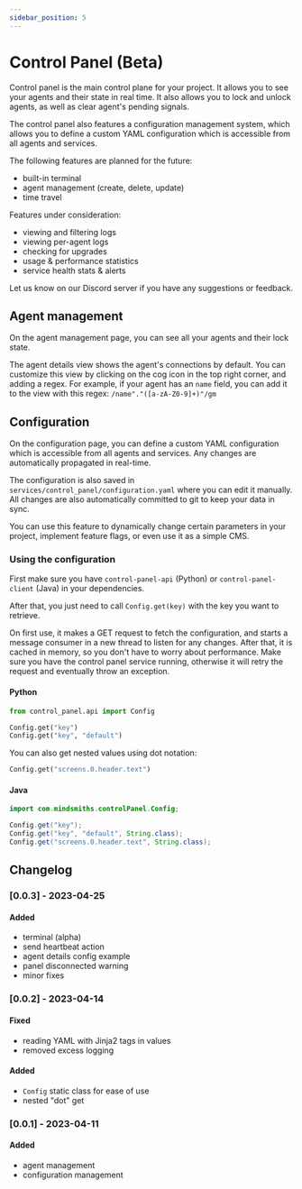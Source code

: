 ```yaml
---
sidebar_position: 5
---
```


# Control Panel (Beta)
Control panel is the main control plane for your project.
It allows you to see your agents and their state in real time. It also allows you to lock and unlock agents, as well as clear agent's pending signals.

The control panel also features a configuration management system, which allows you to define a custom YAML configuration which is accessible from all agents and services.

The following features are planned for the future:
- built-in terminal
- agent management (create, delete, update)
- time travel

Features under consideration:
- viewing and filtering logs
- viewing per-agent logs
- checking for upgrades
- usage & performance statistics
- service health stats & alerts

Let us know on our Discord server if you have any suggestions or feedback.


## Agent management
On the agent management page, you can see all your agents and their lock state.

The agent details view shows the agent's connections by default. You can customize this view by clicking on the cog icon in the top right corner, and adding a regex.
For example, if your agent has an `name` field, you can add it to the view with this regex: `/name"."([a-zA-Z0-9]+)"/gm`


## Configuration
On the configuration page, you can define a custom YAML configuration which is accessible from all agents and services. Any changes are automatically propagated in real-time.

The configuration is also saved in `services/control_panel/configuration.yaml` where you can edit it manually. All changes are also automatically committed to git to keep your data in sync.

You can use this feature to dynamically change certain parameters in your project, implement feature flags, or even use it as a simple CMS.

### Using the configuration
First make sure you have `control-panel-api` (Python) or `control-panel-client` (Java) in your dependencies.

After that, you just need to call `Config.get(key)` with the key you want to retrieve.

On first use, it makes a GET request to fetch the configuration, and starts a message consumer in a new thread to listen for any changes.
After that, it is cached in memory, so you don't have to worry about performance.
Make sure you have the control panel service running, otherwise it will retry the request and eventually throw an exception.

#### Python
```python
from control_panel.api import Config

Config.get("key")
Config.get("key", "default")
```

You can also get nested values using dot notation:
```python
Config.get("screens.0.header.text")
```

#### Java
```java
import com.mindsmiths.controlPanel.Config;

Config.get("key");
Config.get("key", "default", String.class);
Config.get("screens.0.header.text", String.class);
```


## Changelog

### [0.0.3] - 2023-04-25

#### Added
- terminal (alpha)
- send heartbeat action
- agent details config example
- panel disconnected warning
- minor fixes


### [0.0.2] - 2023-04-14

#### Fixed
- reading YAML with Jinja2 tags in values
- removed excess logging

#### Added
- `Config` static class for ease of use
- nested "dot" get


### [0.0.1] - 2023-04-11

#### Added
- agent management
- configuration management
